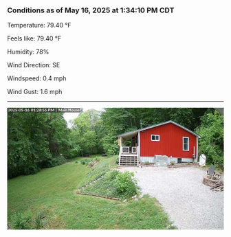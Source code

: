 ### Conditions as of May 16, 2025 at 1:34:10 PM CDT 

Temperature: 79.40 &deg;F

Feels like: 79.40 &deg;F

Humidity: 78%

Wind Direction: SE

Windspeed: 0.4 mph

Wind Gust: 1.6 mph

---

<img src="./images/latest.jpeg"/>

